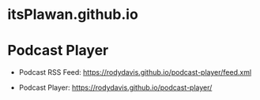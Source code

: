 # itsPlawan.github.io

# Podcast Player

- Podcast RSS Feed: https://rodydavis.github.io/podcast-player/feed.xml

- Podcast Player: https://rodydavis.github.io/podcast-player/
